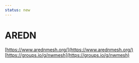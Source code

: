 ```yaml
---
status: new
---
```


# AREDN

[https://www.arednmesh.org/](https://www.arednmesh.org/)
[https://groups.io/g/nwmesh](https://groups.io/g/nwmesh)
